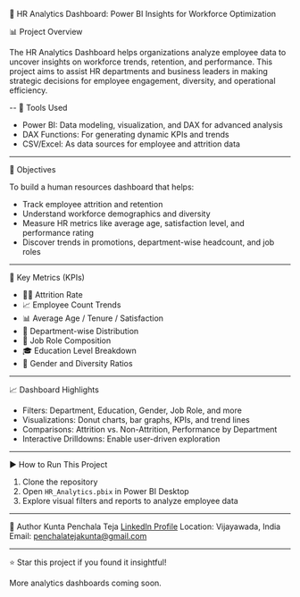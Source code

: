 👥 HR Analytics Dashboard: Power BI Insights for Workforce Optimization

📊 Project Overview

The HR Analytics Dashboard helps organizations analyze employee data to uncover insights on workforce trends, retention, and performance. This project aims to assist HR departments and business leaders in making strategic decisions for employee engagement, diversity, and operational efficiency.

--
 🔧 Tools Used

* Power BI: Data modeling, visualization, and DAX for advanced analysis
* DAX Functions: For generating dynamic KPIs and trends
* CSV/Excel: As data sources for employee and attrition data

---

 🎯 Objectives

To build a human resources dashboard that helps:

* Track employee attrition and retention
* Understand workforce demographics and diversity
* Measure HR metrics like average age, satisfaction level, and performance rating
* Discover trends in promotions, department-wise headcount, and job roles

---

 📌 Key Metrics (KPIs)

* 🧍‍♂️ Attrition Rate
* 📈 Employee Count Trends
* 📊 Average Age / Tenure / Satisfaction
* 🏢 Department-wise Distribution
* 🧾 Job Role Composition
* 🎓 Education Level Breakdown
* 👥 Gender and Diversity Ratios

---

 📈 Dashboard Highlights

* Filters: Department, Education, Gender, Job Role, and more
* Visualizations: Donut charts, bar graphs, KPIs, and trend lines
* Comparisons: Attrition vs. Non-Attrition, Performance by Department
* Interactive Drilldowns: Enable user-driven exploration

---


 ▶️ How to Run This Project

1. Clone the repository
2. Open `HR_Analytics.pbix` in Power BI Desktop
3. Explore visual filters and reports to analyze employee data

---

 👤 Author
Kunta Penchala Teja
[LinkedIn Profile](https://www.linkedin.com/in/penchala-teja-kunta)
Location: Vijayawada, India
Email: [penchalatejakunta@gmail.com](mailto:penchalatejakunta@gmail.com)

---

⭐ Star this project if you found it insightful!

More analytics dashboards coming soon.
